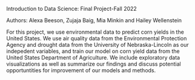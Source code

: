 
Introduction to Data Science: Final Project-Fall 2022

Authors: Alexa Beeson, Zujaja Baig, Mia Minkin and Hailey Wellenstein

For this project, we use environmental data to predict corn yields in the United States. We use air quality data from the Environmental Protection Agency and drought data from the University of Nebraska-Lincoln as our indepedent variables, and train our model on corn yield data from the United States Department of Agriculture. We include exploratory data visualizations as well as summarize our findings and discuss potential opportuntities for improvement of our models and methods. 
